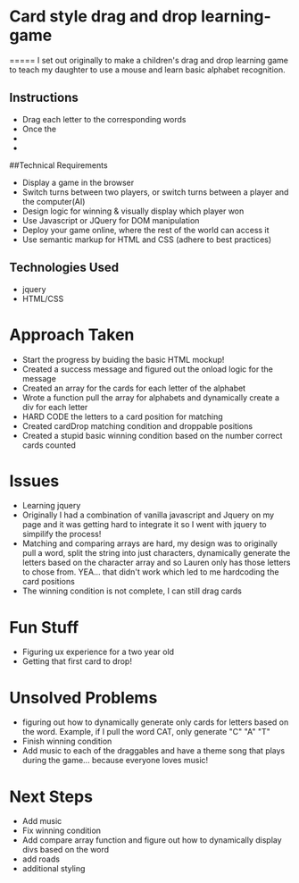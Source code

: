 # Card style drag and drop learning-game
=====
I set out originally to make a children's drag and drop learning game to teach my daughter to use a mouse and learn basic alphabet recognition.

## Instructions
* Drag each letter to the corresponding words
* Once the 
*
*

##Technical Requirements
* Display a game in the browser
* Switch turns between two players, or switch turns between a player and the computer(AI)
* Design logic for winning & visually display which player won
* Use Javascript or JQuery for DOM manipulation
* Deploy your game online, where the rest of the world can access it
* Use semantic markup for HTML and CSS (adhere to best practices)

## Technologies Used
* jquery
* HTML/CSS

# Approach Taken
* Start the progress by buiding the basic HTML mockup!
* Created a success message and figured out the onload logic for the message
* Created an array for the cards for each letter of the alphabet
* Wrote a function pull the array for alphabets and dynamically create a div for each letter
* HARD CODE the letters to a card position for matching
* Created cardDrop matching condition and droppable positions
* Created a stupid basic winning condition based on the number correct cards counted 


# Issues
* Learning jquery
* Originally I had a combination of vanilla javascript and Jquery on my page and it was getting hard to integrate it so I went with jquery to simpilify the process!
* Matching and comparing arrays are hard, my design was to originally pull a word, split the string into just characters, dynamically generate the letters based on the character array and so Lauren only has those letters to chose from.  YEA... that didn't work which led to me hardcoding the card positions
* The winning condition is not complete, I can still drag cards


# Fun Stuff
* Figuring ux experience for a two year old
* Getting that first card to drop!

# Unsolved Problems
* figuring out how to dynamically generate only cards for letters based on the word.  Example, if I pull the word CAT, only generate "C" "A" "T"
* Finish winning condition
* Add music to each of the draggables and have a theme song that plays during the game... because everyone loves music!

# Next Steps
* Add music
* Fix winning condition
* Add compare array function and figure out how to dynamically display divs based on the word
* add roads
* additional styling
